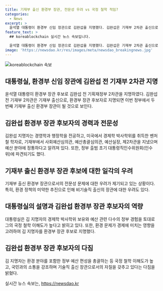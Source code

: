 ```yaml
---
title: 기재부 출신 환경부 장관, 전문성 우려 vs 국정 철학 적임?
categories:
  - News
excerpt: >
  윤석열 대통령이 환경부 신임 장관으로 김완섭을 지명했다. 김완섭은 기재부 2차관 출신으로 경제학 박사이며, 예산 업무에 정통하다는 평가를 받았다. 그러나 일각에서는 환경 분야 전문성 문제를 우려하는 목소리도 있다. 대통령실은 환경 문제가 경제에 미치는 영향을 고려하여 김완섭을 지명했으며, 정부의 국정 철학 이해도가 높고 환경 분야 규제를 합리적으로 개선할 적임자라고 설명했다. 김 내정자는 청문 절차에 성실히 임할 것이며, 국민과 소통하여 깨끗하고 안전한 환경을 유지하겠다고 밝혔다.
feature_text: >
  ## koreablockchain 실시간 뉴스 속보입니다.

  윤석열 대통령이 환경부 신임 장관으로 김완섭을 지명했다. 김완섭은 기재부 2차관 출신으로 경제학 박사이며, 예산 업무에 정통하다는 평가를 받았다. 그러나 일각에서는 환경 분야 전문성 문제를 우려하는 목소리도 있다. 대통령실은 환경 문제가 경제에 미치는 영향을 고려하여 김완섭을 지명했으며, 정부의 국정 철학 이해도가 높고 환경 분야 규제를 합리적으로 개선할 적임자라고 설명했다. 김 내정자는 청문 절차에 성실히 임할 것이며, 국민과 소통하여 깨끗하고 안전한 환경을 유지하겠다고 밝혔다.
image: 'https://newsdao.kr/res/images/meta/newsdao_breakingnews.jpg'
---
```


<p><img src="https://newsdao.kr/res/images/meta/newsdao_breakingnews.jpg" alt="koreablockchain 속보" /></p>

<h2 data-ke-size="size26">대통령실, 환경부 신임 장관에 김완섭 전 기재부 2차관 지명</h2>

<p data-ke-size="size16">윤석열 대통령이 환경부 장관 후보로 김완섭 전 기획재정부 2차관을 지명하였다. 김완섭 전 기재부 2차관은 기재부 출신으로, 환경부 장관 후보자로 지명되면 이번 정부에서 두 번째 기재부 출신 환경부 장관이 될 것으로 보인다.</p>

<h2 data-ke-size="size26">김완섭 환경부 장관 후보자의 경력과 전문성</h2>

<p data-ke-size="size16">김완섭 지명자는 경영학과 행정학을 전공하고, 미국에서 경제학 박사학위를 취득한 벤처철 학자로, 기재부에서 사회예산심의관, 예산총괄심의관, 예산실장, 제2차관을 지냈으며 예산 분야에 정통하다고 알려져 있다. 또한, 정부 출범 초기 대통령직인수위원회(인수위)에 파견되기도 했다.</p>

<h2 data-ke-size="size26">기재부 출신 환경부 장관 후보에 대한 일각의 우려</h2>

<p data-ke-size="size16">기재부 출신 환경부 장관으로서의 전문성 문제에 대한 우려가 제기되고 있는 상황이다. 특히, 환경 정책의 미약한 추진으로 인해 비기술직 출신의 장관에 대한 우려도 있다.</p>

<h2 data-ke-size="size26">대통령실의 설명과 김완섭 환경부 장관 후보자의 역량</h2>

<p data-ke-size="size16">대통령실은 김 지명자의 경제학 박사학위 보유와 예산 관련 다수의 정부 경험을 토대로 그의 국정 철학 이해도가 높다고 밝히고 있다. 또한, 환경 문제가 경제에 미치는 영향을 고려하여 김 지명자를 환경부 장관 후보로 지명했다.</p>

<h2 data-ke-size="size26">김완섭 환경부 장관 후보자의 다짐</h2>

<p data-ke-size="size16">김 지명자는 환경 분야를 포함한 정부 예산 편성을 총괄하는 등 국정 철학 이해도가 높고, 국민과의 소통을 강조하며 기술직 출신 장관으로서의 자질을 갖추고 있다는 다짐을 밝혔다.</p>
실시간 뉴스 속보는, <a href="https://newsdao.kr" rel="dofollow">https://newsdao.kr</a>


